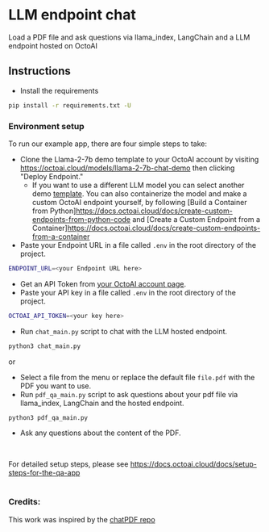 # LLM endpoint chat

Load a PDF file and ask questions via llama_index, LangChain and a LLM endpoint hosted on OctoAI

## Instructions

- Install the requirements

```bash
pip install -r requirements.txt -U
```
### Environment setup

To run our example app, there are four simple steps to take:

- Clone the Llama-2-7b demo template to your OctoAI account by visiting <https://octoai.cloud/models/llama-2-7b-chat-demo> then clicking "Deploy Endpoint."
   - If you want to use a different LLM model you can select another demo [template](https://octoai.cloud/templates). You can also containerize the model and make a custom OctoAI endpoint yourself, by following [Build a Container from Python]<https://docs.octoai.cloud/docs/create-custom-endpoints-from-python-code> and [Create a Custom Endpoint from a Container]<https://docs.octoai.cloud/docs/create-custom-endpoints-from-a-container>
-  Paste your Endpoint URL in a file called `.env` in the root directory of the project.

```bash
ENDPOINT_URL=<your Endpoint URL here>
```

- Get an API Token from [your OctoAI account page](https://octoai.cloud/settings).
- Paste your API key in a file called `.env` in the root directory of the project.

```bash
OCTOAI_API_TOKEN=<your key here>
```

- Run `chat_main.py` script to chat with the LLM hosted endpoint.
```bash
python3 chat_main.py
```

or 
- Select a file from the menu or replace the default file `file.pdf` with the PDF you want to use.
- Run `pdf_qa_main.py` script to ask questions about your pdf file via llama_index, LangChain and the hosted endpoint.
```
python3 pdf_qa_main.py
```
- Ask any questions about the content of the PDF. 
<br>


For detailed setup steps, please see https://docs.octoai.cloud/docs/setup-steps-for-the-qa-app
<br>
<br>


### Credits:
This work was inspired by the [chatPDF repo](https://github.com/gabacode/chatPDF)
